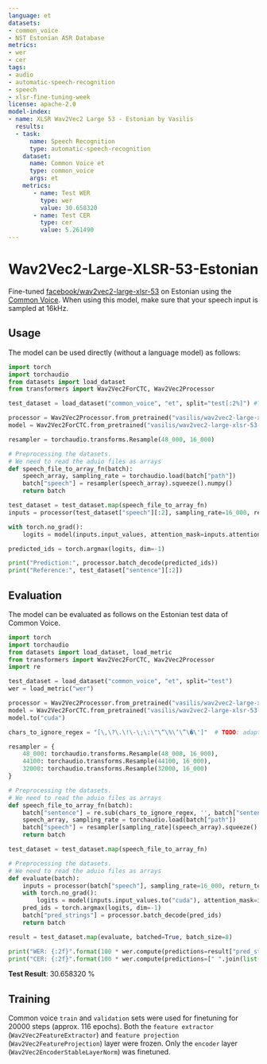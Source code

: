 ```yaml
---
language: et
datasets:
- common_voice
- NST Estonian ASR Database
metrics:
- wer
- cer
tags:
- audio
- automatic-speech-recognition
- speech
- xlsr-fine-tuning-week
license: apache-2.0
model-index:
- name: XLSR Wav2Vec2 Large 53 - Estonian by Vasilis
  results:
  - task: 
      name: Speech Recognition
      type: automatic-speech-recognition
    dataset:
      name: Common Voice et
      type: common_voice
      args: et
    metrics:
       - name: Test WER
         type: wer
         value: 30.658320
       - name: Test CER
         type: cer
         value: 5.261490
---
```


# Wav2Vec2-Large-XLSR-53-Estonian

Fine-tuned [facebook/wav2vec2-large-xlsr-53](https://huggingface.co/facebook/wav2vec2-large-xlsr-53) on Estonian using the [Common Voice](https://huggingface.co/datasets/common_voice).
When using this model, make sure that your speech input is sampled at 16kHz.

## Usage

The model can be used directly (without a language model) as follows:

```python
import torch
import torchaudio
from datasets import load_dataset
from transformers import Wav2Vec2ForCTC, Wav2Vec2Processor

test_dataset = load_dataset("common_voice", "et", split="test[:2%]") #TODO: replace {lang_id} in your language code here. Make sure the code is one of the *ISO codes* of [this](https://huggingface.co/languages) site.

processor = Wav2Vec2Processor.from_pretrained("vasilis/wav2vec2-large-xlsr-53-Estonian") #TODO: replace {model_id} with your model id. The model id consists of {your_username}/{your_modelname}, *e.g.* `elgeish/wav2vec2-large-xlsr-53-arabic`
model = Wav2Vec2ForCTC.from_pretrained("vasilis/wav2vec2-large-xlsr-53-Estonian") #TODO: replace {model_id} with your model id. The model id consists of {your_username}/{your_modelname}, *e.g.* `elgeish/wav2vec2-large-xlsr-53-arabic`

resampler = torchaudio.transforms.Resample(48_000, 16_000)

# Preprocessing the datasets.
# We need to read the aduio files as arrays
def speech_file_to_array_fn(batch):
    speech_array, sampling_rate = torchaudio.load(batch["path"])
    batch["speech"] = resampler(speech_array).squeeze().numpy()
    return batch

test_dataset = test_dataset.map(speech_file_to_array_fn)
inputs = processor(test_dataset["speech"][:2], sampling_rate=16_000, return_tensors="pt", padding=True)

with torch.no_grad():
    logits = model(inputs.input_values, attention_mask=inputs.attention_mask).logits

predicted_ids = torch.argmax(logits, dim=-1)

print("Prediction:", processor.batch_decode(predicted_ids))
print("Reference:", test_dataset["sentence"][:2])
```


## Evaluation

The model can be evaluated as follows on the Estonian test data of Common Voice.


```python
import torch
import torchaudio
from datasets import load_dataset, load_metric
from transformers import Wav2Vec2ForCTC, Wav2Vec2Processor
import re

test_dataset = load_dataset("common_voice", "et", split="test")
wer = load_metric("wer")

processor = Wav2Vec2Processor.from_pretrained("vasilis/wav2vec2-large-xlsr-53-Estonian")
model = Wav2Vec2ForCTC.from_pretrained("vasilis/wav2vec2-large-xlsr-53-Estonian")
model.to("cuda")

chars_to_ignore_regex = "[\,\?\.\!\-\;\:\"\“\%\‘\”\�\']"  # TODO: adapt this list to include all special characters you removed from the data

resampler = {
    48_000: torchaudio.transforms.Resample(48_000, 16_000),
    44100: torchaudio.transforms.Resample(44100, 16_000),
    32000: torchaudio.transforms.Resample(32000, 16_000)
}

# Preprocessing the datasets.
# We need to read the aduio files as arrays
def speech_file_to_array_fn(batch):
    batch["sentence"] = re.sub(chars_to_ignore_regex, '', batch["sentence"]).lower()
    speech_array, sampling_rate = torchaudio.load(batch["path"])
    batch["speech"] = resampler[sampling_rate](speech_array).squeeze().numpy()
    return batch

test_dataset = test_dataset.map(speech_file_to_array_fn)

# Preprocessing the datasets.
# We need to read the aduio files as arrays
def evaluate(batch):
    inputs = processor(batch["speech"], sampling_rate=16_000, return_tensors="pt", padding=True)
    with torch.no_grad():
        logits = model(inputs.input_values.to("cuda"), attention_mask=inputs.attention_mask.to("cuda")).logits
    pred_ids = torch.argmax(logits, dim=-1)
    batch["pred_strings"] = processor.batch_decode(pred_ids)
    return batch

result = test_dataset.map(evaluate, batched=True, batch_size=8)

print("WER: {:2f}".format(100 * wer.compute(predictions=result["pred_strings"], references=result["sentence"])))
print("CER: {:2f}".format(100 * wer.compute(predictions=[" ".join(list(entry)) for entry in result["pred_strings"]], references=[" ".join(list(entry)) for entry in result["sentence"]])))

```

**Test Result**:  30.658320 %

## Training

Common voice `train` and `validation` sets were used for finetuning
for 20000 steps (approx. 116 epochs).  Both the `feature extractor` (`Wav2Vec2FeatureExtractor`) and
`feature projection` (`Wav2Vec2FeatureProjection`) layer were frozen. Only the `encoder` layer (`Wav2Vec2EncoderStableLayerNorm`) was finetuned.  



